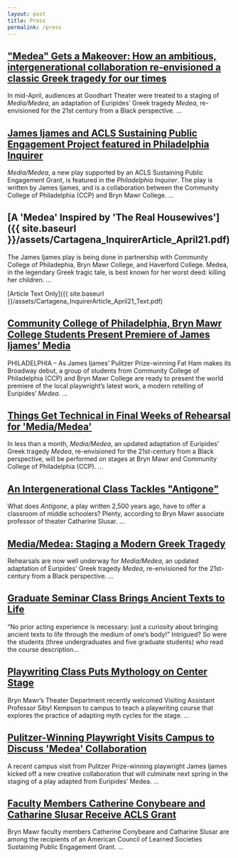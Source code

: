 ```yaml
---
layout: post
title: Press
permalink: /press
---
```


## ["Medea" Gets a Makeover: How an ambitious, intergenerational collaboration re-envisioned a classic Greek tragedy for our times](https://www.brynmawr.edu/bulletin/medea-gets-makeover)
In mid-April, audiences at Goodhart Theater were treated to a staging of *Media/Medea*, an adaptation of Euripides’ Greek tragedy *Medea*, re-envisioned for the 21st century from a Black perspective. ...

## [James Ijames and ACLS Sustaining Public Engagement Project featured in Philadelphia Inquirer](https://www.acls.org/news/james-ijames-and-acls-sustaining-public-engagement-project-featured-in-philadelphia-inquirer/)
*Media/Medea*, a new play supported by an ACLS Sustaining Public Engagement Grant, is featured in the *Philadelphia Inquirer*. The play is written by James Ijames, and is a collaboration between the Community College of Philadelphia (CCP) and Bryn Mawr College. ...

## [A 'Medea' Inspired by 'The Real Housewives']({{ site.baseurl }}/assets/Cartagena_InquirerArticle_April21.pdf)
The James Ijames play is being done in partnership with Community College of Philadephia, Bryn Mawr College, and Haverford College. 
Medea, in the legendary Greek tragic tale, is best known for her worst deed: killing her children. ...

[Article Text Only]({{ site.baseurl }}/assets/Cartagena_InquirerArticle_April21_Text.pdf)

## [Community College of Philadelphia, Bryn Mawr College Students Present Premiere of James Ijames’ Media](https://ccp.edu/about-us/news/press-release/community-college-philadelphia-bryn-mawr-college-students-present-premiere-james-ijames%E2%80%99%C2%A0media)
PHILADELPHIA – As James Ijames’ Pulitzer Prize-winning Fat Ham makes its Broadway debut, a group of students from Community College of Philadelphia (CCP) and Bryn Mawr College are ready to present the world premiere of the local playwright’s latest work, a modern retelling of Euripides’ *Medea*. ...

## [Things Get Technical in Final Weeks of Rehearsal for 'Media/Medea'](https://www.brynmawr.edu/news/things-get-technical-final-weeks-rehearsal-mediamedea)
In less than a month, *Media/Medea*, an updated adaptation of Euripides’ Greek tragedy *Medea*, re-envisioned for the 21st-century from a Black perspective, will be performed on stages at Bryn Mawr and Community College of Philadelphia (CCP). ...

## [An Intergenerational Class Tackles "Antigone"](https://www.brynmawr.edu/news/intergenerational-class-tackles-antigone)
What does *Antigone*, a play written 2,500 years ago, have to offer a classroom of middle schoolers? Plenty, according to Bryn Mawr associate professor of theater Catharine Slusar. ...

## [Media/Medea: Staging a Modern Greek Tragedy](https://www.brynmawr.edu/news/mediamedea-staging-modern-greek-tragedy)
Rehearsals are now well underway for *Media/Medea*, an updated adaptation of Euripides’ Greek tragedy *Medea*, re-envisioned for the 21st-century from a Black perspective. ...

## [Graduate Seminar Class Brings Ancient Texts to Life](https://www.brynmawr.edu/news/graduate-seminar-class-brings-ancient-texts-life)
“No prior acting experience is necessary: just a curiosity about bringing ancient texts to life through the medium of one’s body!” Intrigued? So were the students (three undergraduates and five graduate students) who read the course description...

## [Playwriting Class Puts Mythology on Center Stage](https://www.brynmawr.edu/news/playwriting-class-puts-mythology-center-stage)
Bryn Mawr’s Theater Department recently welcomed Visiting Assistant Professor Sibyl Kempson to campus to teach a playwriting course that explores the practice of adapting myth cycles for the stage. ...

## [Pulitzer-Winning Playwright Visits Campus to Discuss 'Medea' Collaboration](https://www.brynmawr.edu/news/pulitzer-winning-playwright-visits-campus-discuss-medea-collaboration)
A recent campus visit from Pulitzer Prize-winning playwright James Ijames kicked off a new creative collaboration that will culminate next spring in the staging of a play adapted from Euripides’ Medea. ...

## [Faculty Members Catherine Conybeare and Catharine Slusar Receive ACLS Grant](https://www.brynmawr.edu/news/faculty-members-catherine-conybeare-catharine-slusar-receive-acls-grant)
Bryn Mawr faculty members Catherine Conybeare and Catharine Slusar are among the recipients of an American Council of Learned Societies Sustaining Public Engagement Grant. ...
